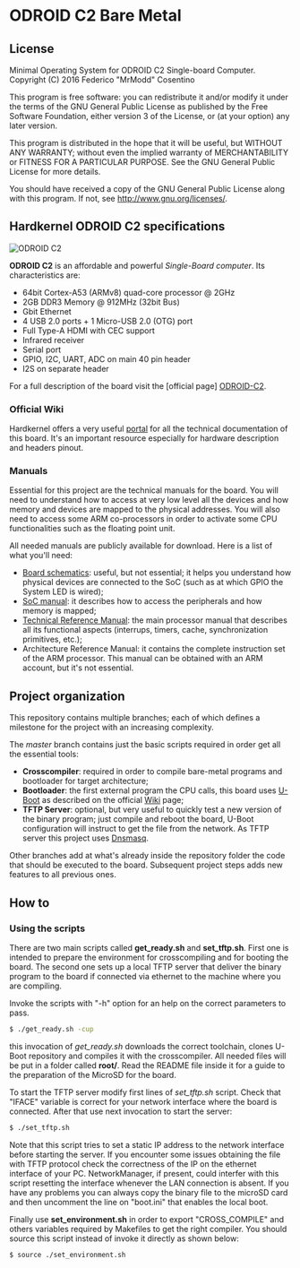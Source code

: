 # ODROID C2 Bare Metal

## License
Minimal Operating System for ODROID C2 Single-board Computer.
Copyright (C) 2016 Federico "MrModd" Cosentino

This program is free software: you can redistribute it and/or modify
it under the terms of the GNU General Public License as published by
the Free Software Foundation, either version 3 of the License, or
(at your option) any later version.

This program is distributed in the hope that it will be useful,
but WITHOUT ANY WARRANTY; without even the implied warranty of
MERCHANTABILITY or FITNESS FOR A PARTICULAR PURPOSE.  See the
GNU General Public License for more details.

You should have received a copy of the GNU General Public License
along with this program.  If not, see <http://www.gnu.org/licenses/>.

## Hardkernel ODROID C2 specifications

![ODROID C2](http://dn.odroid.com/homebackup/201602/ODROID-C2.png "ODROID C2")

**ODROID C2** is an affordable and powerful *Single-Board computer*.
Its characteristics are:

- 64bit Cortex-A53 (ARMv8) quad-core processor @ 2GHz
- 2GB DDR3 Memory @ 912MHz (32bit Bus)
- Gbit Ethernet
- 4 USB 2.0 ports + 1 Micro-USB 2.0 (OTG) port
- Full Type-A HDMI with CEC support
- Infrared receiver
- Serial port
- GPIO, I2C, UART, ADC on main 40 pin header
- I2S on separate header

For a full description of the board visit the [official page] [ODROID-C2].

### Official Wiki

Hardkernel offers a very useful [portal][ODROID portal] for all
the technical documentation of this board. It's an important
resource especially for hardware description and headers pinout.

### Manuals

Essential for this project are the technical manuals for the
board. You will need to understand how to access at very low
level all the devices and how memory and devices are mapped
to the physical addresses. You will also need to access some
ARM co-processors in order to activate some CPU
functionalities such as the floating point unit.

All needed manuals are publicly available for download. Here
is a list of what you'll need:

* [Board schematics]: useful, but not essential; it helps you
                      understand how physical devices are
                      connected to the SoC (such as at which
                      GPIO the System LED is wired);
* [SoC manual]: it describes how to access the peripherals and
                how memory is mapped;
* [Technical Reference Manual]: the main processor manual that
                                describes all its functional
                                aspects (interrups, timers,
                                cache, synchronization primitives,
                                etc.);
* Architecture Reference Manual: it contains the complete instruction
                                 set of the ARM processor. This
                                 manual can be obtained with an
                                 ARM account, but it's not essential.

## Project organization

This repository contains multiple branches; each of which
defines a milestone for the project with an increasing
complexity.

The *master* branch contains just the basic scripts required in order
get all the essential tools:

- **Crosscompiler**: required in order to compile bare-metal
                     programs and bootloader for target architecture;
- **Bootloader**: the first external program the CPU calls, this
                  board uses [U-Boot] as described on the official
                  [Wiki][wiki_uboot] page;
- **TFTP Server**: optional, but very useful to quickly test a new
                   version of the binary program; just compile and
                   reboot the board, U-Boot configuration will instruct
                   to get the file from the network. As TFTP server
                   this project uses [Dnsmasq].

Other branches add at what's already inside the repository folder the
code that should be executed to the board. Subsequent project steps
adds new features to all previous ones.

## How to

### Using the scripts

There are two main scripts called **get_ready.sh** and **set_tftp.sh**. First one
is intended to prepare the environment for crosscompiling and for booting the board.
The second one sets up a local TFTP server that deliver the binary program to the
board if connected via ethernet to the machine where you are compiling.

Invoke the scripts with "-h" option for an help on the correct parameters to pass.

```sh
$ ./get_ready.sh -cup
```
this invocation of *get_ready.sh* downloads the correct toolchain, clones U-Boot
repository and compiles it with the crosscompiler. All needed files will be put
in a folder called **root/**. Read the README file inside it for a guide to the
preparation of the MicroSD for the board.

To start the TFTP server modify first lines of *set_tftp.sh* script. Check that
"IFACE" variable is correct for your network interface where the board is connected.
After that use next invocation to start the server:

```sh
$ ./set_tftp.sh
```

Note that this script tries to set a static IP address to the network interface
before starting the server. If you encounter some issues obtaining the file
with TFTP protocol check the correctness of the IP on the ethernet interface
of your PC. NetworkManager, if present, could interfer with this script resetting
the interface whenever the LAN connection is absent. If you have any problems you
can always copy the binary file to the microSD card and then uncomment the line
on "boot.ini" that enables the local boot.

Finally use **set_environment.sh** in order to export "CROSS_COMPILE" and others
variables required by Makefiles to get the right compiler. You should source
this script instead of invoke it directly as shown below:

```sh
$ source ./set_environment.sh
```

[ODROID-C2]: <http://www.hardkernel.com/>
[ODROID portal]: <http://odroid.com/dokuwiki/doku.php?id=en:odroid-c2>
[Board schematics]: <http://dn.odroid.com/S905/Schematic/odroid-c2_rev0.2_20160226.pdf>
[SoC manual]: <http://dn.odroid.com/S905/DataSheet/S905_Public_Datasheet_V1.1.4.pdf>
[Technical Reference Manual]: <http://infocenter.arm.com/help/topic/com.arm.doc.ddi0500g/DDI0500G_cortex_a53_trm.pdf>
[U-Boot]: <http://www.denx.de/wiki/U-Boot>
[wiki_uboot]: <http://odroid.com/dokuwiki/doku.php?id=en:c2_building_u-boot>
[Dnsmasq]: <http://www.thekelleys.org.uk/dnsmasq/doc.html>
